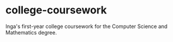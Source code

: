 # college-coursework
Inga's first-year college coursework for the Computer Science and Mathematics degree.
